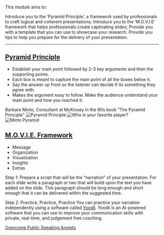 This module aims to:

Introduce you to the ‘Pyramid Principle’, a framework used by professionals to craft logical and coherent presentations;
Introduce you to the ‘M.O.V.I.E’ framework that helps professionals create captivating slides;
Provide you with a template that you can use to showcase your research.
Provide you tips to help you prepare for the delivery of your presentation.

---

## [Pyramid Principle](https://www.youtube.com/watch?v=elMPIxLYtoc)
- Establish your main point followed by 2-3 key arguments and then the supporting points.
- Each box is meant to capture the main point of all the boxes below it.
- Say the answer up front so the listener can decide if its something they agree with.
- Makes the argument easy to follow. Make the audience understand your main point and how you reached it.
  
Barbara Minto, Consultant at McKinsey in the 60s book "The Pyramid Principle"
![Pyramid Principle](https://github.com/user-attachments/assets/d0b6d311-867e-41e4-830e-cd43d211b700)
![Who is your favorite player?](https://github.com/user-attachments/assets/0bfa9e8f-2b64-4b54-8efa-79d993f80a8b)
![Minto Pyramid](https://github.com/user-attachments/assets/e3f602bf-fbc9-4eb2-ac69-cd0768f4e408)

## [M.O.V.I.E. Framework](https://www.youtube.com/watch?v=4xuiDevjT9g)
- Message
- Organization
- Visualization
- Insights
- Extras

Step 1: Prepare a script that will be the “narration” of your presentation.
For each slide write a paragraph or two that will build upon the text you have added on the slide. This paragraph should be long enough and short enough that it can be delivered within the suggested time.

Step 2: Practice, Practice, Practice
You can practice your narration independently using a software called [Yoodli](https://app.yoodli.ai/). Yoodli is an AI-powered software that you can use to improve your communication skills with private, real-time, and judgement free coaching.

[Overcome Public Speaking Anxiety](https://www.youtube.com/watch?v=UJHtDuUyOMw)

